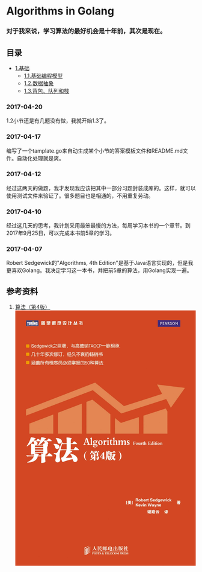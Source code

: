 # Algorithms in Golang
### 对于我来说，学习算法的最好机会是十年前，其次是现在。

## 目录
- [1.基础](./1.Fundamentals)
    - [1.1.基础编程模型](./1.Fundamentals/1.1.BasicProgrammingModel)
    - [1.2.数据抽象](./1.Fundamentals/1.2.DataAbstraction)
    - [1.3.背包、队列和栈](./1.Fundamentals/1.3.BagsQueuesAndStacks)

### 2017-04-20
1.2小节还是有几题没有做，我就开始1.3了。

### 2017-04-17
编写了一个tamplate.go来自动生成某个小节的答案模板文件和README.md文件。自动化处理就是爽。

### 2017-04-12
经过这两天的做题，我才发现我应该把其中一部分习题封装成库的。这样，就可以使用测试文件来验证了。很多题目也是相通的，不用重复劳动。

### 2017-04-10
经过这几天的思考，我计划采用最笨最慢的方法，每周学习本书的一个章节。到2017年9月25日，可以完成本书前5章的学习。

### 2017-04-07
Robert Sedgewick的"Algorithms, 4th Edition"是基于Java语言实现的，但是我更喜欢Golang。我决定学习这一本书，并把前5章的算法，用Golang实现一遍。

## 参考资料
1. [算法（第4版）](https://book.douban.com/subject/19952400)
![算法（第4版）](timg.jpg)